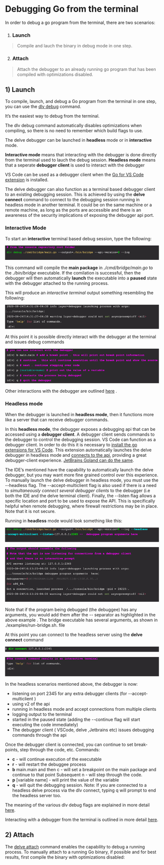 # Debugging Go from the terminal
In order to debug a go program  from the terminal, there are two scenarios:
1) ### Launch
>Compile and lauch the binary in debug mode in one step.
2) ### Attach
>Attach the debugger to an already running go program that has been compiled with optimizations disabled.

## 1) Launch
To compile, launch, and debug a Go program from the terminal in one step, you can use the [dlv debug](https://github.com/go-delve/delve/blob/master/Documentation/usage/dlv_debug.md) command. 

It’s the easiest way to debug from the terminal. 

The dlv debug command automatically disables optimizations when compiling, so there is no need to remember which build flags to use. 

The delve debugger can be launched in **headless** mode or in **interactive** mode. 

**Interactive mode** means that interacting with the debugger is done directly from the terminal used to lauch the debug session.
**Headless mode** means that a seperate **debugger client** is used to interact with the debugger

VS Code can be used as a debugger client when the [Go for VS Code extension](https://marketplace.visualstudio.com/items?itemName=golang.go) is installed. 

The delve debugger can also function as a terminal based debugger client to an existing debugging session. This is achieved by using the **delve connect** command to connect to the debugging session running in headless mode in another terminal. It could be on the same machine or a remote machine, as long as the ports are accessible and there is an awareness of the security implications of exposing the debugger api port.

### Interactive Mode

To start an **interactive** terminal based debug session, type the following:

![dlv debug](images/dlv-debug-1.jpg)

This command will compile the **main package** in *./cmd/bridge/main.go* to the *./bin/bridge* executable. If the comilation is successful, then the debugger will then automatically **launch** the executable into a **paused** state with the debugger attached to the running process.

This will produce an *interactive terminal* output something resembling the following:

![dlv debug](images/dlv-debug-2.jpg)

At this point it is possible directly interact with the debugger at the terminal and issues debug commands

![dlv debug](images/dlv-debug-3.jpg)

Other interactions with the debugger are outlined [here](https://github.com/go-delve/delve/blob/master/Documentation/cli/README.md) .


### Headless mode
When the debugger is launched in **headless mode**, then it functions more like a server that can receive debugger commands.

In this **headless mode**, the debugger exposes a debugging api that can be accessed using a **debugger client**. A debugger client sends commands to the debugger to control the debugging session. VS Code can function as a debugger client. In order to do this it is necessary to [install the go extensions for VS Code](https://marketplace.visualstudio.com/items?itemName=golang.Go). This extension automatically launches the delve debugger in headless mode and [connects to the api](https://github.com/go-delve/delve/tree/master/Documentation/api), providing a great debugger-client experience. [JetBrains Goland can do the same](https://www.jetbrains.com/help/go/debugging-code.html). 

The IDE’s mentioned have the capability to automatically launch the delve debugger, but you may want more fine grained control over this experience. To manually launch the delve debugger in headless mode, you must use the --headless flag. The --accept-multiclient flag is also used if there is a need to *simultaneously connect several debugger clients* to the debugger (i.e both the IDE and the delve terminal client). Finally, the --listen flag allows a specific location and port to be used to expose the API. This is specifically helpful when remote debugging, where firewall restrictions may be in place. Note that it is not secure.

Running in **headless** mode would look something like this:

![dlv debug](images/dlv-debug-4.jpg)

![dlv debug](images/dlv-debug-5.jpg)

Note that if the program being debugged (the debuggee) has any arguments, you would add them after the -- separator as highlighted in the above example . The bridge executable has several arguments, as shown in ./examples/run-bridge.sh. file

At this point you can connect to the headless server using the **delve connect** command

![dlv debug](images/dlv-debug-6.jpg)

![dlv debug](images/dlv-debug-7.jpg)

In the headless scenarios mentioned above, the debugger  is now:
- listening on port  2345  for any extra debugger clients (for --accept-multiclient )
- using  v2  of the api
- running in headless mode and accept connections from multiple clients 
- logging output to the terminal
- started in the paused state (adding the --continue flag will start executing the code immediately)
- The debugger client ( VSCode, delve ,Jetbrains etc) issues debugging commands through the api

Once the debugger client is connected, you can continue to set break-points, step through the code, etc. 
Commands: 
- **c** - will continue execution of the executable
- **r** - will restart the debuggee process
- **b** main.main and then c - will set a breakpoint on the main package and continue to that point
Subsequent n - will step through the code. 
- **p** [variable name] - will print the value of the variable 
- **q** - will quit the debugging session. Note: If you are connected to a headless delve process via the dlv connect, typing q will prompt to end the headless server too.

The meaning of the various dlv debug flags are explained in more detail [here](https://github.com/go-delve/delve/blob/master/Documentation/usage/dlv.md).

Interacting with a debugger from the terminal is outlined in more detail [here](https://github.com/go-delve/delve/blob/master/Documentation/cli/README.md).

## 2) Attach

The [delve attach](https://github.com/go-delve/delve/blob/master/Documentation/usage/dlv_attach.md) command enables the capability to debug a running process.
To manually attach to a running Go binary, if possible and for best results, first compile the binary with optimizations disabled:


